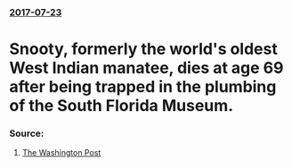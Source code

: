 ### [2017-07-23](/news/2017/07/23/index.md)

# Snooty, formerly the world's oldest West Indian manatee, dies at age 69 after being trapped in the plumbing of the South Florida Museum. 




### Source:

1. [The Washington Post](https://www.washingtonpost.com/news/morning-mix/wp/2017/07/24/snooty-the-manatee-dies-in-heartbreaking-accident-days-after-his-69th-birthday/?utm_term=.2da0e3bb5d0f)

